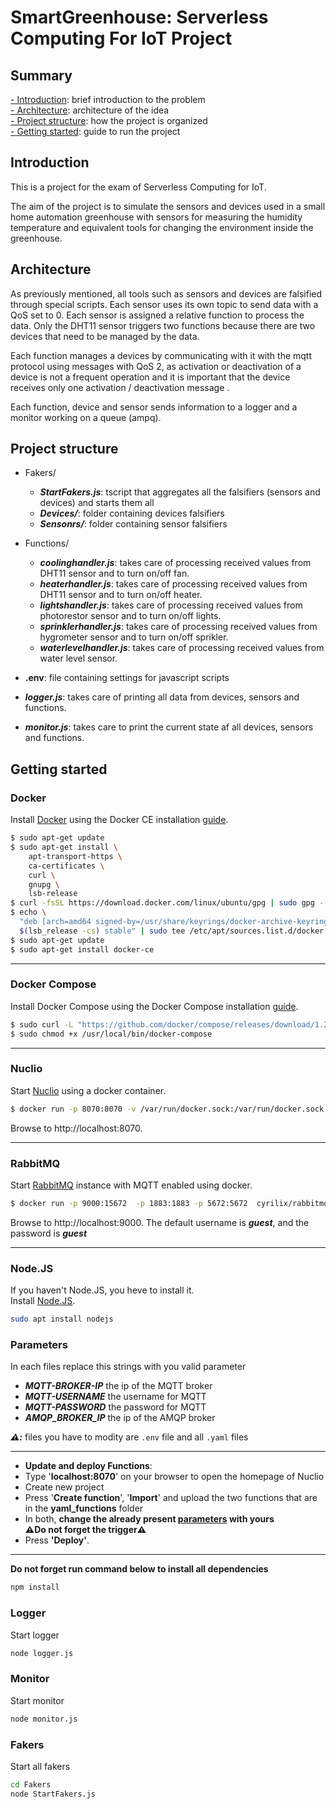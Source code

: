 # **SmartGreenhouse**: Serverless Computing For IoT Project

## Summary

[- Introduction](#Introduction): brief introduction to the problem\
[- Architecture](#Architecture): architecture of the idea\
[- Project structure](#Project-structure): how the project is organized\
[- Getting started](#Getting-started): guide to run the project

## Introduction

This is a project for the exam of Serverless Computing for IoT.

The aim of the project is to simulate the sensors and devices used in a small home automation greenhouse with sensors for measuring the humidity temperature and equivalent tools for changing the environment inside the greenhouse.

## Architecture

As previously mentioned, all tools such as sensors and devices are falsified through special scripts.
Each sensor uses its own topic to send data with a QoS set to 0. Each sensor is assigned a relative function to process the data. Only the DHT11 sensor triggers two functions because there are two devices that need to be managed by the data.

Each function manages a devices by communicating with it with the mqtt protocol using messages with QoS 2, as activation or deactivation of a device is not a frequent operation and it is important that the device receives only one activation / deactivation message .

Each function, device and sensor sends information to a logger and a monitor working on a queue (ampq).

## Project structure

- Fakers/

  - _**StartFakers.js**_: tscript that aggregates all the falsifiers (sensors and devices) and starts them all
  - _**Devices/**_: folder containing devices falsifiers
  - _**Sensonrs/**_: folder containing sensor falsifiers
- Functions/
  - _**coolinghandler.js**_: takes care of processing received values from DHT11 sensor and to turn on/off fan.
  - _**heaterhandler.js**_: takes care of processing received values from DHT11 sensor and to turn on/off heater.
  - _**lightshandler.js**_: takes care of processing received values from photorestor sensor and to turn on/off lights.
  - _**sprinklerhandler.js**_: takes care of processing received values from hygrometer sensor and to turn on/off sprikler.
  - _**waterlevelhandler.js**_: takes care of processing received values from water level sensor.
- **.env**: file containing settings for javascript scripts
- _**logger.js**_: takes care of printing all data from devices, sensors and functions.
- _**monitor.js**_: takes care to print the current state af all devices, sensors and functions.


## Getting started

### Docker
Install [Docker](https://www.docker.com) using the Docker CE installation [guide](https://docs.docker.com/install/linux/docker-ce/ubuntu/#extra-steps-for-aufs).

```sh
$ sudo apt-get update
$ sudo apt-get install \
    apt-transport-https \
    ca-certificates \
    curl \
    gnupg \
    lsb-release
$ curl -fsSL https://download.docker.com/linux/ubuntu/gpg | sudo gpg --dearmor -o /usr/share/keyrings/docker-archive-keyring.gpg
$ echo \
  "deb [arch=amd64 signed-by=/usr/share/keyrings/docker-archive-keyring.gpg] https://download.docker.com/linux/ubuntu \
  $(lsb_release -cs) stable" | sudo tee /etc/apt/sources.list.d/docker.list > /dev/null
$ sudo apt-get update
$ sudo apt-get install docker-ce
```

------------------------------------------------------------------------------------------------------------------------------

### Docker Compose

Install Docker Compose using the Docker Compose installation [guide](https://docs.docker.com/compose/install/#install-compose).

```sh
$ sudo curl -L "https://github.com/docker/compose/releases/download/1.22.0/docker-compose-$(uname -s)-$(uname -m)" -o /usr/local/bin/docker-compose
$ sudo chmod +x /usr/local/bin/docker-compose
```

----------------------------------------------------------------------------------------------------------------------------


### Nuclio 
Start [Nuclio](https://github.com/nuclio/nuclio) using a docker container.

```sh
$ docker run -p 8070:8070 -v /var/run/docker.sock:/var/run/docker.sock -v /tmp:/tmp nuclio/dashboard:stable-amd64
```

Browse to http://localhost:8070.

----------------------------------------------------------------------------------------------------------------------------

### RabbitMQ 

Start [RabbitMQ](https://www.rabbitmq.com) instance with MQTT enabled using docker.

```sh
$ docker run -p 9000:15672  -p 1883:1883 -p 5672:5672  cyrilix/rabbitmq-mqtt 
```

Browse to http://localhost:9000. The default username is ***guest***, and the password is ***guest***

------------------------------------------------------------------------------------------------------------------------------
### Node.JS
If you haven't Node.JS, you heve to install it. <br>
Install [Node.JS](https://nodejs.org/it/).

```sh
sudo apt install nodejs
```
### Parameters
In each files replace this strings with you valid parameter
* ***MQTT-BROKER-IP*** the ip of the MQTT broker
* ***MQTT-USERNAME*** the username for MQTT
* ***MQTT-PASSWORD*** the password for MQTT
* ***AMQP_BROKER_IP*** the ip of the AMQP broker

***⚠️:*** files you have to modity are `.env` file and all `.yaml` files

------------------------------------------------------------------------------------------------------------------------------

- **Update and deploy Functions**:
- Type '**localhost:8070**' on your browser to open the homepage of Nuclio
- Create new project
- Press '**Create function**', '**Import**' and upload the two functions that are in the **yaml_functions** folder
- In both, **change the already present [parameters](#parameters) with yours**\
**⚠️Do not forget the trigger⚠️**
- Press **'Deploy'**.


------------------------------------------------------------------------------------------------------------------------------

**Do not forget run command below to install all dependencies**
```sh
npm install
```
### Logger
Start logger
```sh
node logger.js
```

### Monitor
Start monitor
```sh
node monitor.js
```
### Fakers
Start all fakers
```sh
cd Fakers
node StartFakers.js
```
